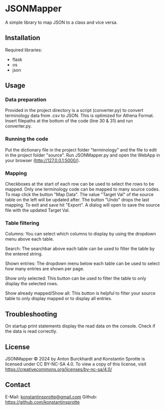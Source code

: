 # JSONMapper
A simple library to map JSON to a class and vice versa.

## Installation

Required libraries:
- flask
- os
- json

## Usage
### Data preparation
Provided in the project directory is a script (converter.py) to convert terminology data from .csv to JSON. This is optimized for Athena Format. Insert filepaths at the bottom of the code (line 30 & 31) and run converter.py.

### Running the code
Put the dictionary file in the project folder "terminology" and the file to edit in the project folder "source". Run JSONMapper.py and open the WebApp in your browser (http://127.0.0.1:5000/).

### Mapping
Checkboxes at the start of each row can be used to select the rows to be mapped. Only one terminology code can be mapped to many source codes. To map click the button "Map Data". The value "Target Val" of the source table on the left will be updated after. The button "Undo" drops the last mapping. To exit and save hit "Export". A dialog will open to save the source file with the updated Target Val.

### Table filtering
Columns: You can select which columns to display by using the dropdown menu above each table.

Search: The searchbar above each table can be used to filter the table by the entered string.

Shown entries: The dropdown menu below each table can be used to select how many entries are shown per page.

Show only selected: This button can be used to filter the table to only display the selected rows.

Show already mapped/Show all: This button is helpful to filter your source table to only display mapped or to display all entries.

## Troubleshooting

On startup print statements display the read data on the console. Check if the data is read correctly.

## License

JSONMapper © 2024 by Anton Burckhardt and Konstantin Sprotte is licensed under CC BY-NC-SA 4.0. To view a copy of this license, visit https://creativecommons.org/licenses/by-nc-sa/4.0/

## Contact
E-Mail: konstantinsprotte@gmail.com
Github: https://github.com/konstantinsprotte